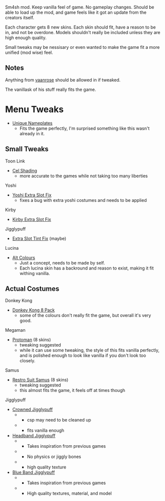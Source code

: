 Sm4sh mod.
Keep vanilla feel of game.
No gameplay changes.
Should be able to load up the mod, and game feels like it got an update from the creators itself.

Each character gets 8 new skins.
Each skin should fit, have a reason to be in, and not be overdone.
Models shouldn't really be included unless they are high enough quality.

Small tweaks may be nessisary or even wanted to make the game fit a more unified (mod wise) feel.

## Notes
Anything from [vaanrose](https://gamebanana.com/members/1474375) should be allowed in if tweaked.

The vanillask of his stuff really fits the game.

# Menu Tweaks
  - [Unique Nameplates](https://gamebanana.com/guis/31600)
    * Fits the game perfectly, I'm surprised something like this wasn't already in it.

## Small Tweaks
Toon Link
  - [Cel Shading](https://gamebanana.com/skins/151597)
    * more accurate to the games while not taking too many liberties

Yoshi
  - [Yoshi Extra Slot Fix](http://gamebanana.com/gamefiles/4950)
    * fixes a bug with extra yoshi costumes and needs to be applied
    
Kirby
  - [Kirby Extra Slot Fix](https://gamebanana.com/threads/205702)
  
Jigglypuff
  - [Extra Slot Tint Fix](https://gamebanana.com/skins/155488) (maybe)
  
Lucina
  - [Alt Colours](https://gamebanana.com/concepts/561)
    * Just a concept, needs to be made by self.
    * Each lucina skin has a backround and reason to exist, making it fit withing vanilla.
    
 



## Actual Costumes

Donkey Kong
  - [Donkey Kong 8 Pack](https://gamebanana.com/skins/146237)
    * some of the colours don't really fit the game, but overall it's very good.

Megaman
  - [Protoman](https://gamebanana.com/skins/154251) (8 skins)
    * tweaking suggested
    * while it can use some tweaking, the style of this fits vanilla perfectly, and is polished enough to look like vanilla if you don't look too closely.
  
Samus
  - [Restro Suit Samus](https://gamebanana.com/skins/154673) (8 skins)
    * tweaking suggested
    * this almost fits the game, it feels off at times though
    
    
  
Jigglypuff
  - [Crowned Jigglypuff](https://gamebanana.com/skins/152744)
    * - csp may need to be cleaned up
    * * fits vanilla enough
  - [Headband Jigglypuff](https://gamebanana.com/skins/156900)
    * * Takes inspiration from previous games
    * - No physics or jiggly bones
    * + high quality texture
  - [Blue Band Jigglypuff](https://gamebanana.com/skins/160510)
    * * Takes inspiration from previous games
    * + High quality textures, material, and model
